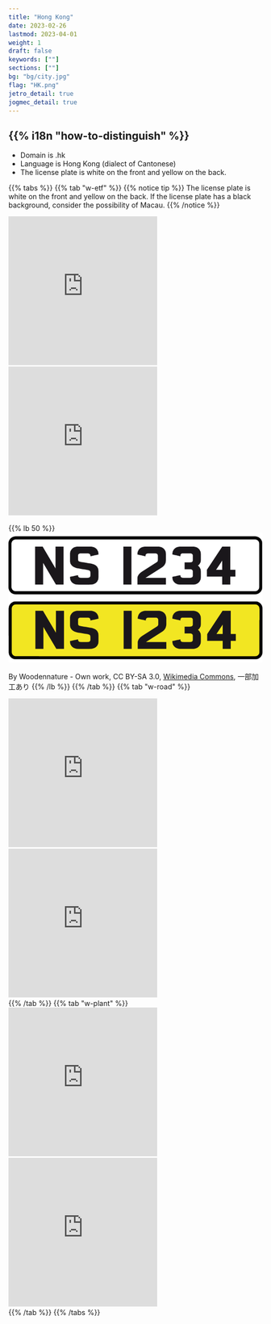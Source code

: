 ```yaml
---
title: "Hong Kong"
date: 2023-02-26
lastmod: 2023-04-01
weight: 1
draft: false
keywords: [""]
sections: [""]
bg: "bg/city.jpg"
flag: "HK.png"
jetro_detail: true
jogmec_detail: true
---
```


<div class="main-desciption country-description">
    <h2 class="section-title">{{% i18n "how-to-distinguish" %}}</h2>
    <ul class="rule-list">
        <li>Domain is <span class="quiz">.hk</span></li>
        <li>Language is Hong Kong (dialect of Cantonese)</li>
        <li>The license plate is <span class="quiz">white</span> on the front and <span class="quiz">yellow</span> on the back.</li>
    </ul>
</div>


{{% tabs  %}}
{{% tab "w-etf" %}}
{{% notice tip %}}
The license plate is <span class="quiz">white</span> on the front and <span class="quiz">yellow</span> on the back. If the license plate has a black background, consider the possibility of Macau.
{{% /notice %}}
<div class="googlemap-if">
<iframe src="https://www.google.com/maps/embed?pb=!4v1682669362773!6m8!1m7!1sg7CArHLgvovxhEnlWdkHUg!2m2!1d22.26614345083903!2d114.1798663403918!3f74.35731108111615!4f-12.1637470023567!5f3.325193203789971" width="295" height="295" style="border:0;" allowfullscreen="" loading="lazy" referrerpolicy="no-referrer-when-downgrade"></iframe>
<iframe src="https://www.google.com/maps/embed?pb=!4v1682669333572!6m8!1m7!1sg7CArHLgvovxhEnlWdkHUg!2m2!1d22.26614345083903!2d114.1798663403918!3f230.1920490960269!4f-4.607441132189777!5f3.325193203789971" width="295" height="295" style="border:0;" allowfullscreen="" loading="lazy" referrerpolicy="no-referrer-when-downgrade"></iframe>
</div>

{{% lb 50 %}}
![](2023-04-28-17-06-33.png)

By Woodennature - Own work, CC BY-SA 3.0, <a href="https://commons.wikimedia.org/w/index.php?curid=5951198">Wikimedia Commons</a>, 一部加工あり
{{% /lb %}}
{{% /tab %}}
{{% tab "w-road" %}}
<div class="googlemap-if">
<iframe src="https://www.google.com/maps/embed?pb=!4v1682669610532!6m8!1m7!1s5oqhRHC8PlyLOjZAasDWyQ!2m2!1d22.32955739540962!2d114.2121367147559!3f176.92766532166686!4f-6.902529887966125!5f3.325193203789971" width="295" height="295" style="border:0;" allowfullscreen="" loading="lazy" referrerpolicy="no-referrer-when-downgrade"></iframe>
<iframe src="https://www.google.com/maps/embed?pb=!4v1682669583236!6m8!1m7!1sw3bJmh7vsrqKJpFT6ambrA!2m2!1d22.32928717323537!2d114.2129819835939!3f114.62460791386806!4f-4.472388091843669!5f1.524171891417538" width="295" height="295" style="border:0;" allowfullscreen="" loading="lazy" referrerpolicy="no-referrer-when-downgrade"></iframe>
</div>
{{% /tab %}}
{{% tab "w-plant" %}}
<div class="googlemap-if">
<iframe src="https://www.google.com/maps/embed?pb=!4v1682669799035!6m8!1m7!1se1x9EVS7eVLJ5UcBG5X8rw!2m2!1d22.26113498983628!2d113.9734028519192!3f5.273580678133385!4f3.7749098476787424!5f0.4000000000000002" width="295" height="295" style="border:0;" allowfullscreen="" loading="lazy" referrerpolicy="no-referrer-when-downgrade"></iframe>
<iframe src="https://www.google.com/maps/embed?pb=!4v1682669843275!6m8!1m7!1s20H8bDVEoPtJCQ5efzeJCA!2m2!1d22.43644456672756!2d114.3190285861153!3f297.44092317040526!4f-16.329460959381706!5f1.5757440953818254" width="295" height="295" style="border:0;" allowfullscreen="" loading="lazy" referrerpolicy="no-referrer-when-downgrade"></iframe>
</div>
{{% /tab %}}
{{% /tabs %}}
